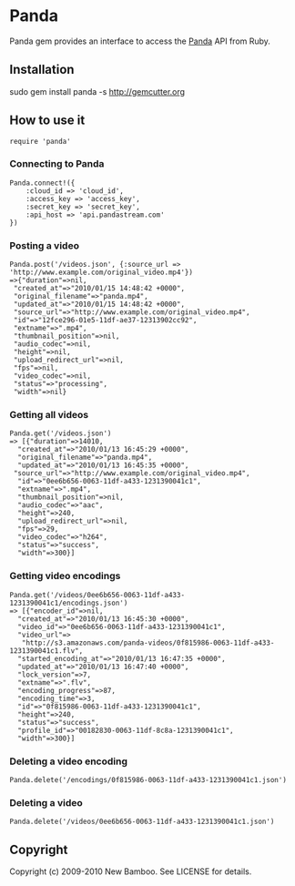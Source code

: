 # Panda

Panda gem provides an interface to access the [Panda](http://api.pandastream.com) API from Ruby.

## Installation

sudo gem install panda -s http://gemcutter.org

## How to use it


	require 'panda'


### Connecting to Panda

	Panda.connect!({
		:cloud_id => 'cloud_id', 
		:access_key => 'access_key', 
		:secret_key => 'secret_key', 
		:api_host => 'api.pandastream.com'
	})

### Posting a video
	
	Panda.post('/videos.json', {:source_url => 'http://www.example.com/original_video.mp4'})
	=>{"duration"=>nil,
	 "created_at"=>"2010/01/15 14:48:42 +0000",
	 "original_filename"=>"panda.mp4",
	 "updated_at"=>"2010/01/15 14:48:42 +0000",
	 "source_url"=>"http://www.example.com/original_video.mp4",
	 "id"=>"12fce296-01e5-11df-ae37-12313902cc92",
	 "extname"=>".mp4",
	 "thumbnail_position"=>nil,
	 "audio_codec"=>nil,
	 "height"=>nil,
	 "upload_redirect_url"=>nil,
	 "fps"=>nil,
	 "video_codec"=>nil,
	 "status"=>"processing",
	 "width"=>nil}
	
### Getting all videos

	Panda.get('/videos.json')
	=> [{"duration"=>14010,
	  "created_at"=>"2010/01/13 16:45:29 +0000",
	  "original_filename"=>"panda.mp4",
	  "updated_at"=>"2010/01/13 16:45:35 +0000",
	 "source_url"=>"http://www.example.com/original_video.mp4",
	  "id"=>"0ee6b656-0063-11df-a433-1231390041c1",
	  "extname"=>".mp4",
	  "thumbnail_position"=>nil,
	  "audio_codec"=>"aac",
	  "height"=>240,
	  "upload_redirect_url"=>nil,
	  "fps"=>29,
	  "video_codec"=>"h264",
	  "status"=>"success",
	  "width"=>300}]
	
### Getting video encodings	
	
	Panda.get('/videos/0ee6b656-0063-11df-a433-1231390041c1/encodings.json')
	=> [{"encoder_id"=>nil,
	  "created_at"=>"2010/01/13 16:45:30 +0000",
	  "video_id"=>"0ee6b656-0063-11df-a433-1231390041c1",
	  "video_url"=>
	   "http://s3.amazonaws.com/panda-videos/0f815986-0063-11df-a433-1231390041c1.flv",
	  "started_encoding_at"=>"2010/01/13 16:47:35 +0000",
	  "updated_at"=>"2010/01/13 16:47:40 +0000",
	  "lock_version"=>7,
	  "extname"=>".flv",
	  "encoding_progress"=>87,
	  "encoding_time"=>3,
	  "id"=>"0f815986-0063-11df-a433-1231390041c1",
	  "height"=>240,
	  "status"=>"success",
	  "profile_id"=>"00182830-0063-11df-8c8a-1231390041c1",
	  "width"=>300}]
	
### Deleting a video encoding

	Panda.delete('/encodings/0f815986-0063-11df-a433-1231390041c1.json')

### Deleting a video
	
	Panda.delete('/videos/0ee6b656-0063-11df-a433-1231390041c1.json')
	
	
Copyright
---------

Copyright (c) 2009-2010 New Bamboo. See LICENSE for details.
